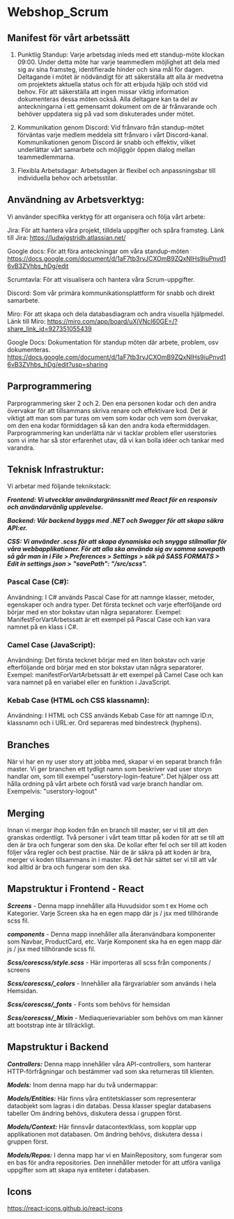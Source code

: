 # Webshop_Scrum

## Manifest för vårt arbetssätt ##


1. Punktlig Standup:
Varje arbetsdag inleds med ett standup-möte klockan 09:00. Under detta möte har varje teammedlem möjlighet att dela med sig av sina framsteg, identifierade hinder och sina mål för dagen. Deltagande i mötet är nödvändigt för att säkerställa att alla är medvetna om projektets aktuella status och för att erbjuda hjälp och stöd vid behov.
För att säkerställa att ingen missar viktig information dokumenteras dessa möten också. Alla deltagare kan ta del av anteckningarna i ett gemensamt dokument om de är frånvarande och behöver uppdatera sig på vad som diskuterades under mötet.

2. Kommunikation genom Discord:
Vid frånvaro från standup-mötet förväntas varje medlem meddela sitt frånvaro i vårt Discord-kanal. Kommunikationen genom Discord är snabb och effektiv, vilket underlättar vårt samarbete och möjliggör öppen dialog mellan teammedlemmarna.

3. Flexibla Arbetsdagar:
Arbetsdagen är flexibel och anpassningsbar till individuella behov och arbetsstilar.

## Användning av Arbetsverktyg: ##
Vi använder specifika verktyg för att organisera och följa vårt arbete:

Jira: För att hantera våra projekt, tilldela uppgifter och spåra framsteg.
Länk till Jira: https://ludwigstridh.atlassian.net/ 

Google docs: För att föra anteckningar om våra standup-möten
https://docs.google.com/document/d/1aF7tb3rvJCXOmB9ZQxNlHs9iuPnvd16vB3ZVhbs_hDg/edit

Scrumtavla: För att visualisera och hantera våra Scrum-uppgifter.

Discord: Som vår primära kommunikationsplattform för snabb och direkt samarbete.

Miro: För att skapa och dela databasdiagram och andra visuella hjälpmedel. 
Länk till Miro: https://miro.com/app/board/uXjVNcI60GE=/?share_link_id=927351055439

Google Docs: Dokumentation för standup möten där arbete, problem, osv dokumenteras.
https://docs.google.com/document/d/1aF7tb3rvJCXOmB9ZQxNlHs9iuPnvd16vB3ZVhbs_hDg/edit?usp=sharing

## Parprogrammering ## 

Parprogrammering sker 2 och 2. Den ena personen kodar och den andra övervakar för att tillsammans skriva renare och effektivare kod. Det är viktigt att man som par turas om vem som kodar och vem som övervakar, om den ena kodar förmiddagen så kan den andra koda eftermiddagen. Parprogrammering kan underlätta när vi tacklar problem eller userstories som vi inte har så stor erfarenhet utav, då vi kan bolla idéer och tankar med varandra. 

## Teknisk Infrastruktur: ## 
Vi arbetar med följande teknikstack:

***Frontend: Vi utvecklar användargränssnitt med React för en responsiv och användarvänlig upplevelse.***

***Backend: Vår backend byggs med .NET och Swagger för att skapa säkra API:er.***

***CSS: Vi använder .scss för att skapa dynamiska och snygga stilmallar för våra webbapplikationer. För att alla ska använda sig av samma savepath så går man in i File > Preferences > Settings > sök på SASS FORMATS > Edit in settings.json > "savePath": "/src/scss".***

### Pascal Case (C#): ###

Användning: I C# används Pascal Case för att namnge klasser, metoder, egenskaper och andra typer. Det första tecknet och varje efterföljande ord börjar med en stor bokstav utan några separatorer.
Exempel: ManifestForVartArbetssatt är ett exempel på Pascal Case och kan vara namnet på en klass i C#.

### Camel Case (JavaScript): ###

Användning: Det första tecknet börjar med en liten bokstav och varje efterföljande ord börjar med en stor bokstav utan några separatorer.
Exempel: manifestForVartArbetssatt är ett exempel på Camel Case och kan vara namnet på en variabel eller en funktion i JavaScript.

### Kebab Case (HTML och CSS klassnamn): ###

Användning: I HTML och CSS används Kebab Case för att namnge ID:n, klassnamn och i URL:er. Ord separeras med bindestreck (hyphens).


## Branches ##
När vi har en ny user story att jobba med, skapar vi en separat branch från master. Vi ger branchen ett tydligt namn som beskriver vad user storyn handlar om, som till exempel "userstory-login-feature". Det hjälper oss att hålla ordning på vårt arbete och förstå vad varje branch handlar om. Exempelvis: "userstory-logout"

## Merging ##
Innan vi mergar ihop koden från en branch till master, ser vi till att den granskas ordentligt. Två personer i vårt team tittar på koden för att se till att den är bra och fungerar som den ska. De kollar efter fel och ser till att koden följer våra regler och best practise. När de är säkra på att koden är bra, merger vi koden tillsammans in i master. På det här sättet ser vi till att vår kod alltid är bra och fungerar som den ska.
## Mapstruktur i Frontend - React ##
***Screens*** - Denna mapp innehåller alla Huvudsidor som t ex Home och Kategorier. Varje Screen ska ha en egen mapp där js / jsx med tillhörande scss fil.

***components*** - Denna mapp innehåller alla återanvändbara komponenter som Navbar, ProductCard, etc. Varje Komponent ska ha en egen mapp där js / jsx med tillhörande scss fil.

***Scss/corescss/style.scss*** - Här importeras all scss från components / screens 

***Scss/corescss/_colors*** - Innehåller alla färgvariabler som används i hela Hemsidan.

***Scss/corescss/_fonts*** - Fonts som behövs för hemsidan

***Scss/corescss/_Mixin*** - Mediaquerievariabler som behövs om man känner att bootstrap inte är tillräckligt.

## Mapstruktur i Backend ##

***Controllers:*** Denna mapp innehåller våra API-controllers, som hanterar HTTP-förfrågningar och bestämmer vad som ska returneras till klienten.

***Models:*** Inom denna mapp har du två undermappar:

***Models/Entities:*** Här finns våra entitetsklasser som representerar dataobjekt som lagras i din databas. Dessa klasser speglar databasens tabeller Om ändring behövs, diskutera dessa i gruppen först.

***Models/Context:*** Här finnsvår datacontextklass, som kopplar upp applikationen mot databasen. Om ändring behövs, diskutera dessa i gruppen först.

***Models/Repos:*** I denna mapp har vi en MainRepository, som fungerar som en bas för andra repositories. Den innehåller metoder för att utföra vanliga uppgifter som att skapa nya entiteter i databasen.

## Icons ##
https://react-icons.github.io/react-icons


